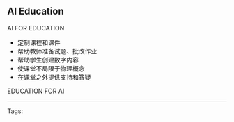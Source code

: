 AI Education
----------

AI FOR EDUCATION

 * 定制课程和课件
 * 帮助教师准备试题、批改作业
 * 帮助学生创建数字内容
 * 使课堂不局限于物理概念
 * 在课堂之外提供支持和答疑


EDUCATION FOR AI



----------
Tags: 